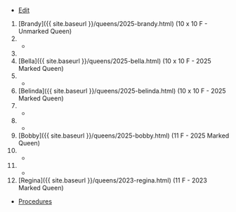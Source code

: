 * [Edit](https://github.com/joejcollins/rhapsody-angel/edit/master/_includes/apiary.md)

1. [Brandy]({{ site.baseurl }}/queens/2025-brandy.html) (10 x 10 F - Unmarked Queen)
2. -
3. 
4. [Bella]({{ site.baseurl }}/queens/2025-bella.html) (10 x 10 F - 2025 Marked Queen)
6. -
7. [Belinda]({{ site.baseurl }}/queens/2025-belinda.html) (10 x 10 F - 2025 Marked Queen)
8. -
9. -
10. [Bobby]({{ site.baseurl }}/queens/2025-bobby.html) (11 F - 2025 Marked Queen)
11. -
12. -
13. [Regina]({{ site.baseurl }}/queens/2023-regina.html) (11  F - 2023 Marked Queen)

* [Procedures](https://github.com/joejcollins/rhapsody-angel/raw/master/book/00Book.pdf)

